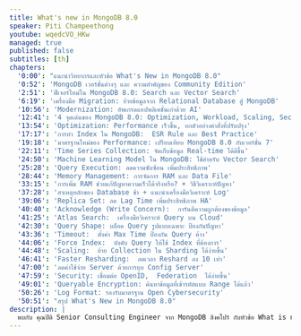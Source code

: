 ```yaml
---
title: What's new in MongoDB 8.0
speaker: Piti Champeethong
youtube: wqedcVO_HKw
managed: true
published: false
subtitles: [th]
chapters:
  '0:00': "แนะนำวิทยากรและหัวข้อ What's New in MongoDB 8.0"
  '0:52': 'MongoDB เวอร์ชั่นต่างๆ และ ความสำคัญของ Community Edition'
  '2:51': 'ฟีเจอร์ใหม่ใน MongoDB 8.0: Search และ Vector Search'
  '6:19': 'เครื่องมือ Migration: ย้ายข้อมูลจาก Relational Database สู่ MongoDB'
  '10:56': 'Modernization: อัพเกรดแอปพลิเคชั่นเก่าด้วย AI'
  '12:41': '4 จุดเด่นของ MongoDB 8.0: Optimization, Workload, Scaling, Security'
  '13:54': 'Optimization: Performance เร็วขึ้น, ยกตัวอย่างคำสั่งที่ปรับปรุง'
  '17:17': 'การทำ Index ใน MongoDB:  ESR Rule และ Best Practice'
  '19:18': 'มาตรฐานใหม่ของ Performance: เปรียบเทียบ MongoDB 8.0 กับเวอร์ชั่น 7'
  '22:11': 'Time Series Collection: จัดเก็บข้อมูล Real-time ได้ดีขึ้น'
  '24:50': 'Machine Learning Model ใน MongoDB: ใช้สำหรับ Vector Search'
  '25:28': 'Query Execution: ลดความซับซ้อน เพิ่มประสิทธิภาพ'
  '28:44': 'Memory Management: การจัดการ RAM และ Data File'
  '33:15': 'การเพิ่ม RAM ช่วยแก้ปัญหาความเร็วได้จริงหรือ? + วิธีวิเคราะห์ปัญหา'
  '37:28': 'สาเหตุหลักของ Database ช้า + แนะนำเครื่องมือวิเคราะห์ Log'
  '39:06': 'Replica Set: ลด Lag Time เพิ่มประสิทธิภาพ HA'
  '40:40': 'Acknowledge (Write Concern):  การันตีความถูกต้องของข้อมูล'
  '41:25': 'Atlas Search:  เครื่องมือวิเคราะห์ Query บน Cloud'
  '42:30': 'Query Shape: บล็อค Query รูปแบบเฉพาะ ป้องกันปัญหา'
  '43:36': 'Timeout:  ตั้งค่า Max Time ป้องกัน Query ค้าง'
  '44:06': 'Force Index:  บังคับ Query ให้ใช้ Index ที่ต้องการ'
  '44:48': 'Scaling:  ย้าย Collection ใน Sharding ได้ง่ายขึ้น'
  '46:41': 'Faster Resharding:  ลดเวลา Reshard ลง 10 เท่า'
  '47:00': 'ลดค่าใช้จ่าย Server ด้วยการยุบ Config Server'
  '47:59': 'Security: เชื่อมต่อ OpenID,  Federation  ได้ง่ายขึ้น'
  '49:01': 'Queryable Encryption: ค้นหาข้อมูลที่เข้ารหัสแบบ Range ได้แล้ว'
  '50:26': 'Log Format: รองรับมาตรฐาน Open Cybersecurity'
  '50:51': "สรุป What's New in MongoDB 8.0"
description: |
  พบกับ คุณปิติ Senior Consulting Engineer จาก MongoDB สิงคโปร์ กับหัวข้อ What is new in MongoDB 8.0 เรียนรู้เกี่ยวกับฟีเจอร์ใหม่ๆ ที่น่าสนใจใน MongoDB เวอร์ชัน 8.0 ไม่ว่าจะเป็นเรื่องประสิทธิภาพการทำงานที่ดีขึ้น เครื่องมือ migration ที่ใช้งานง่ายขึ้น รวมถึงการปรับปรุงด้านความปลอดภัย  มาดูกันว่าฟีเจอร์เหล่านี้จะช่วยเพิ่มประสิทธิภาพและความสะดวกสบายในการทำงานกับ MongoDB ได้อย่างไรบ้าง
---
```

